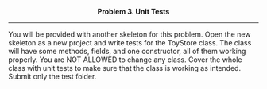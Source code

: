 <p align="center">
<strong>
Problem 3. Unit Tests
</strong>
</p>

________________________________________________________

<p align="left">

You will be provided with another skeleton for this problem. Open the new skeleton as a new project and write tests for the ToyStore class. The class will have some methods, fields, and one constructor, all of them working properly. You are NOT ALLOWED to change any class. Cover the whole class with unit tests to make sure that the class is working as intended. Submit only the test folder.

</p>

